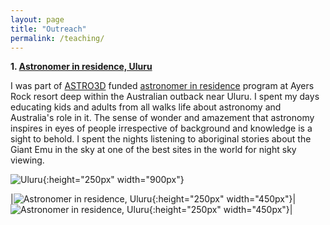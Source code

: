 ```yaml
---
layout: page
title: "Outreach"
permalink: /teaching/
---
```

**1. [Astronomer in residence, Uluru](../astronomer_in_residence.pdf)** <br/>

I was part of [ASTRO3D](https://astro3d.org.au/) funded 
[astronomer in residence](https://www.ayersrockresort.com.au/events/detail/astronomer-in-residence-program) 
program at Ayers Rock resort deep within the Australian outback near Uluru. 
I spent my days educating kids and adults from all walks life about astronomy 
and Australia's role in it. The sense of wonder and amazement that astronomy inspires in eyes of people 
irrespective of background and knowledge is a sight to behold. I spent the nights listening to aboriginal stories about the 
Giant Emu in the sky at one of the best sites in the world for night sky viewing. 

![Uluru](../images/IMG_5338.JPG){:height="250px" width="900px"}

|![Astronomer in residence, Uluru](../images/IMG_5312.JPG){:height="250px" width="450px"}|![Astronomer in residence, Uluru](../images/IMG_5317.JPG){:height="250px" width="450px"}|

